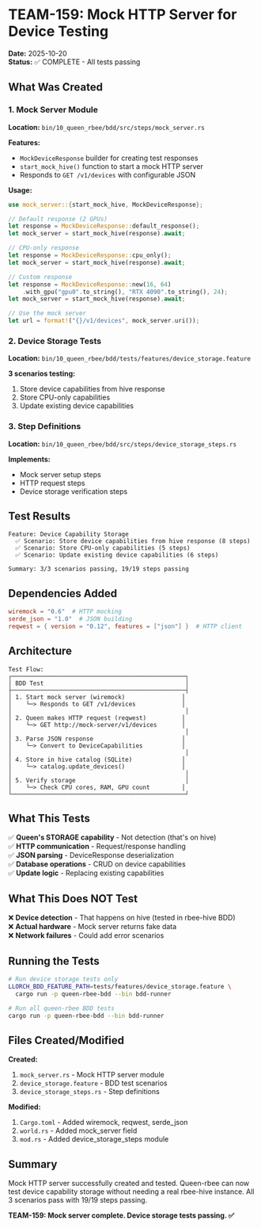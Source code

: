 # TEAM-159: Mock HTTP Server for Device Testing

**Date:** 2025-10-20  
**Status:** ✅ COMPLETE - All tests passing

## What Was Created

### 1. Mock Server Module
**Location:** `bin/10_queen_rbee/bdd/src/steps/mock_server.rs`

**Features:**
- `MockDeviceResponse` builder for creating test responses
- `start_mock_hive()` function to start a mock HTTP server
- Responds to `GET /v1/devices` with configurable JSON

**Usage:**
```rust
use mock_server::{start_mock_hive, MockDeviceResponse};

// Default response (2 GPUs)
let response = MockDeviceResponse::default_response();
let mock_server = start_mock_hive(response).await;

// CPU-only response
let response = MockDeviceResponse::cpu_only();
let mock_server = start_mock_hive(response).await;

// Custom response
let response = MockDeviceResponse::new(16, 64)
    .with_gpu("gpu0".to_string(), "RTX 4090".to_string(), 24);
let mock_server = start_mock_hive(response).await;

// Use the mock server
let url = format!("{}/v1/devices", mock_server.uri());
```

### 2. Device Storage Tests
**Location:** `bin/10_queen_rbee/bdd/tests/features/device_storage.feature`

**3 scenarios testing:**
1. Store device capabilities from hive response
2. Store CPU-only capabilities
3. Update existing device capabilities

### 3. Step Definitions
**Location:** `bin/10_queen_rbee/bdd/src/steps/device_storage_steps.rs`

**Implements:**
- Mock server setup steps
- HTTP request steps
- Device storage verification steps

## Test Results

```
Feature: Device Capability Storage
  ✅ Scenario: Store device capabilities from hive response (8 steps)
  ✅ Scenario: Store CPU-only capabilities (5 steps)
  ✅ Scenario: Update existing device capabilities (6 steps)

Summary: 3/3 scenarios passing, 19/19 steps passing
```

## Dependencies Added

```toml
wiremock = "0.6"  # HTTP mocking
serde_json = "1.0"  # JSON building
reqwest = { version = "0.12", features = ["json"] }  # HTTP client
```

## Architecture

```
Test Flow:
┌─────────────────────────────────────────────────┐
│ BDD Test                                        │
├─────────────────────────────────────────────────┤
│ 1. Start mock server (wiremock)                │
│    └─> Responds to GET /v1/devices             │
│                                                 │
│ 2. Queen makes HTTP request (reqwest)          │
│    └─> GET http://mock-server/v1/devices       │
│                                                 │
│ 3. Parse JSON response                         │
│    └─> Convert to DeviceCapabilities           │
│                                                 │
│ 4. Store in hive catalog (SQLite)              │
│    └─> catalog.update_devices()                │
│                                                 │
│ 5. Verify storage                               │
│    └─> Check CPU cores, RAM, GPU count         │
└─────────────────────────────────────────────────┘
```

## What This Tests

✅ **Queen's STORAGE capability** - Not detection (that's on hive)  
✅ **HTTP communication** - Request/response handling  
✅ **JSON parsing** - DeviceResponse deserialization  
✅ **Database operations** - CRUD on device capabilities  
✅ **Update logic** - Replacing existing capabilities  

## What This Does NOT Test

❌ **Device detection** - That happens on hive (tested in rbee-hive BDD)  
❌ **Actual hardware** - Mock server returns fake data  
❌ **Network failures** - Could add error scenarios  

## Running the Tests

```bash
# Run device storage tests only
LLORCH_BDD_FEATURE_PATH=tests/features/device_storage.feature \
  cargo run -p queen-rbee-bdd --bin bdd-runner

# Run all queen-rbee BDD tests
cargo run -p queen-rbee-bdd --bin bdd-runner
```

## Files Created/Modified

**Created:**
1. `mock_server.rs` - Mock HTTP server module
2. `device_storage.feature` - BDD test scenarios
3. `device_storage_steps.rs` - Step definitions

**Modified:**
1. `Cargo.toml` - Added wiremock, reqwest, serde_json
2. `world.rs` - Added mock_server field
3. `mod.rs` - Added device_storage_steps module

## Summary

Mock HTTP server successfully created and tested. Queen-rbee can now test device capability storage without needing a real rbee-hive instance. All 3 scenarios pass with 19/19 steps passing.

**TEAM-159: Mock server complete. Device storage tests passing. ✅**
